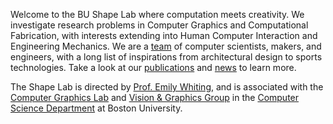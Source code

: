 Welcome to the BU Shape Lab where computation meets creativity.
We investigate research problems in Computer Graphics and Computational Fabrication, with interests extending into Human Computer Interaction and Engineering Mechanics.
We are a [team](https://shape.bu.edu/team) of computer scientists, makers, and engineers, with a long list of inspirations from architectural design to sports technologies.
Take a look at our [publications](https://shape.bu.edu/publications) and [news](https://shape.bu.edu/news) to learn more.

The Shape Lab is directed by [Prof. Emily Whiting](http://cs-people.bu.edu/whiting/), and is associated with the [Computer Graphics Lab](https://sites.bu.edu/graphics/) and [Vision & Graphics Group](http://www.bu.edu/cs/research/vg/) in the [Computer Science Department](http://www.bu.edu/cs/) at Boston University.
